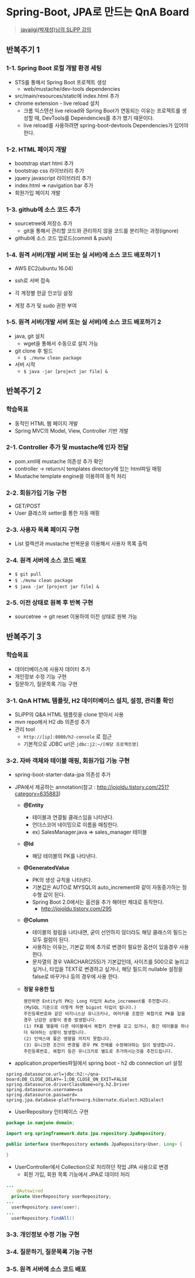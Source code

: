 # Spring-Boot, JPA로 만드는 QnA Board

> [javajigi(박재성)님의 SLiPP 강의](https://www.slipp.net/wiki/pages/viewpage.action?pageId=25529113)

## 반복주기 1

### 1-1. Spring Boot 로컬 개발 환경 세팅

* STS를 통해서 Spring Boot 프로젝트 생성
  * web/mustache/dev-tools dependencies
* src/main/resources/static에 index.html 추가
* chrome extension - live reload 설치
  * 크롬 익스텐션 live reload와 Spring Boot가 연동되는 이유는 프로젝트를 생성할 때, DevTools를 Dependencies를 추가 했기 때문이다.
  * live reload를 사용하려면 spring-boot-devtools Dependencies가 있어야 한다.

### 1-2. HTML 페이지 개발

* bootstrap start html 추가
* bootstrap css 라이브러리 추가
* jquery javascript 라이브러리 추가
* index.html => navigation bar 추가
* 회원가입 페이지 개발

### 1-3. github에 소스 코드 추가

* sourcetree에 저장소 추가
  * git을 통해서 관리할 코드와 관리하지 않을 코드를 분리하는 과정(ignore)
* github에 소스 코드 업로드(commit & push)

### 1-4. 원격 서버(개발 서버 또는 실 서버)에 소스 코드 배포하기 1

* AWS EC2(ubuntu 16.04)

* ssh로 서버 접속
* 각 계정별 한글 인코딩 설정
* 계정 추가 및 sudo 권한 부여

### 1-5. 원격 서버(개발 서버 또는 실 서버)에 소스 코드 배포하기 2

* java, git 설치
  * wget을 통해서 수동으로 설치 가능
* git clone 후 빌드
  * `$ ./mvnw clean package`
* 서버 시작
  * `$ java -jar [project jar file] &`

## 반복주기 2

### 학습목표

* 동적인 HTML 웹 페이지 개발
* Spring MVC의 Model, View, Controller 기반 개발

### 2-1. Controller 추가 및 mustache에 인자 전달

* pom.xml에 mustache 의존성 추가 확인
* controller -> return시 templates directory에 있는 html파일 매핑
* Mustache template engine을 이용하여 동적 처리

### 2-2. 회원가입 기능 구현

* GET/POST
* User 클래스와 setter를 통한 자동 매핑

### 2-3. 사용자 목록 페이지 구현

* List 컬렉션과 mustache 반복문을 이용해서 사용자 목록 출력

### 2-4. 원격 서버에 소스 코드 배포

- `$ git pull`
- `$ ./mvnw clean package`
- `$ java -jar [project jar file] &`

### 2-5. 이전 상태로 원복 후 반복 구현

* sourcetree -> git reset 이용하여 이전 상태로 원복 가능

## 반복주기 3

### 학습목표

- 데이터베이스에 사용자 데이터 추가
- 개인정보 수정 기능 구현
- 질문하기, 질문목록 기능 구현

### 3-1. QnA HTML 템플릿, H2 데이터베이스 설치, 설정, 관리툴 확인

* SLiPP의 Q&A HTML 템플릿을 clone 받아서 사용
* mvn repo에서 H2 db 의존성 추가
* 관리 tool
  * `http://[ip]:8080/h2-console` 로 접근
  * 기본적으로 JDBC url은 `jdbc:j2:~/[해당 프로젝트명]`

### 3-2. 자바 객체와 테이블 매핑, 회원가입 기능 구현

* spring-boot-starter-data-jpa 의존성 추가

* JPA에서 제공하는 annotation(참고 : http://jojoldu.tistory.com/251?category=635883)

  * **@Entity**

    * 테이블과 연결될 클래스임을 나타낸다.
    * 언더스코어 네이밍으로 이름을 매칭한다.
    * ex) SalesManager.java => sales_manager 테이블

  * **@Id**

    * 해당 테이블의 PK를 나타낸다.

  * **@GeneratedValue**

    * PK의 생성 규칙을 나타낸다.
    * 기본값은 AUTO로 MYSQL의 auto_increment와 같이 자동증가하는 정수형 값이 된다.
    * Spring Boot 2.0에서는 옵션을 추가 해야만 제대로 동작한다.
      * http://jojoldu.tistory.com/295

  * **@Column**

    * 테이블의 컬럼을 나타내면, 굳이 선언하지 않더라도 해당 클래스의 필드는 모두 컬럼이 된다.
    * 사용하는 이유는, 기본값 외에 추가로 변경이 필요한 옵션이 있을경우 사용 한다.
    * 문자열의 경우 VARCHAR(255)가 기본값인데, 사이즈를 500으로 늘리고 싶거나, 타입을 TEXT로 변경하고 싶거나, 해당 필드의 nullable 설정을 false로 바꾸거나 등의 경우에 사용 한다.

  * **정말 유용한 팁**

    ```text
    웬만하면 Entity의 PK는 Long 타입의 Auto_increment를 추천합니다. 
    (MySQL 기준으로 이렇게 하면 bigint 타입이 됩니다.) 
    주민등록번호와 같은 비지니스상 유니크키나, 여러키를 조합한 복합키로 PK를 잡을 경우 난감한 상황이 종종 발생합니다. 
    (1) FK를 맺을때 다른 테이블에서 복합키 전부를 갖고 있거나, 중간 테이블을 하나더 둬야하는 상황이 발생합니다. 
    (2) 인덱스에 좋은 영향을 끼치지 못합니다. 
    (3) 유니크한 조건이 변경될 경우 PK 전체를 수정해야하는 일이 발생합니다. 
    주민등록번호, 복합키 등은 유니크키로 별도로 추가하시는것을 추천드립니다.
    ```

* application.properties파일에서 spring boot - h2 db connection url 설정

```properties
spring.datasource.url=jdbc:h2:~/qna-board;DB_CLOSE_DELAY=-1;DB_CLOSE_ON_EXIT=FALSE
spring.datasource.driverClassName=org.h2.Driver
spring.datasource.username=sa
spring.datasource.password=
spring.jpa.database-platform=org.hibernate.dialect.H2Dialect
```

* UserRepository 인터페이스 구현

```java
package io.namjune.domain;

import org.springframework.data.jpa.repository.JpaRepository;

public interface UserRepository extends JpaRepository<User, Long> {

}
```

* UserController에서 Collection으로 처리하던 작업 JPA 사용으로 변경
  * 회원 가입, 회원 목록 기능에서 JPA로 데이터 처리

```java
...
	@Autowired
  private UserRepository userRepository;
...
  userRepository.save(user);
...
  userRepository.findAll()
```

### 3-3. 개인정보 수정 기능 구현

### 3-4. 질문하기, 질문목록 기능 구현

### 3-5. 원격 서버에 소스 코드 배포

